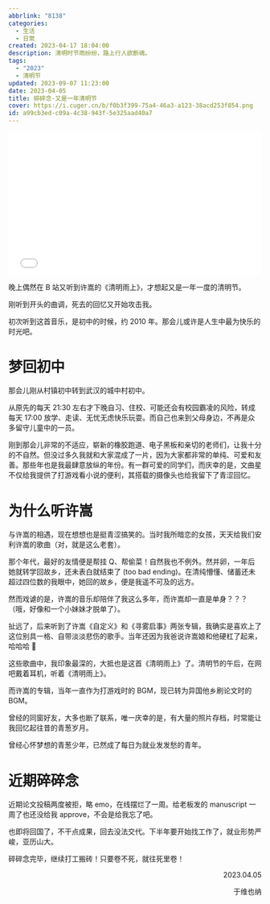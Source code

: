 ```yaml
---
abbrlink: "8138"
categories:
  - 生活
  - 日常
created: 2023-04-17 18:04:00
description: 清明时节雨纷纷，路上行人欲断魂。
tags:
  - "2023"
  - 清明节
updated: 2023-09-07 11:23:00
date: 2023-04-05
title: 碎碎念-又是一年清明节
cover: https://i.cuger.cn/b/f0b3f399-75a4-46a3-a123-38acd253f854.png
id: a99cb3ed-c09a-4c38-943f-5e325aad40a7
---
```


<div style="width: 100%; margin-top: 4px; margin-bottom: 4px;"><iframe src="//player.bilibili.com/player.html?bvid=BV1JY4y1H7vP&page=1&autoplay=0" scrolling="no" border="0" frameborder="no" framespacing="0" allowfullscreen="true" style="width: 100%; margin:0; aspect-ratio: 16/9;"> </iframe></div>

晚上偶然在 B 站又听到许嵩的《清明雨上》，才想起又是一年一度的清明节。

刚听到开头的曲调，死去的回忆又开始攻击我。

初次听到这首音乐，是初中的时候，约 2010 年。那会儿或许是人生中最为快乐的时光吧。

# 梦回初中

那会儿刚从村镇初中转到武汉的城中村初中。

从原先的每天 21:30 左右才下晚自习、住校、可能还会有校园霸凌的风险，转成每天 17:00 放学、走读、无忧无虑快乐玩耍。而自己也来到父母身边，不再是众多留守儿童中的一员。

刚到那会儿非常的不适应，崭新的橡胶跑道、电子黑板和亲切的老师们，让我十分的不自然。但没过多久我就和大家混成了一片，因为大家都非常的单纯、可爱和友善。那些年也是我最肆意放纵的年份。有一群可爱的同学们，而庆幸的是，文曲星不仅给我提供了打游戏看小说的便利，其搭载的摄像头也给我留下了青涩回忆。

# 为什么听许嵩

与许嵩的相遇，现在想想也是挺青涩搞笑的。当时我所暗恋的女孩，天天给我们安利许嵩的歌曲（对，就是这么老套）。

那个年代，最好的友情便是帮挂 Q、帮偷菜！自然我也不例外。然并卵，一年后她就转学回故乡，还未表白就结束了 (too bad ending)。在清纯懵懂、储蓄还未超过四位数的我眼中，她回的故乡，便是我遥不可及的远方。

然而戏谑的是，许嵩的音乐却陪伴了我这么多年，而许嵩却一直是单身？？？（哦，好像和一个小妹妹才脱单了）。

扯远了，后来听到了许嵩《自定义》和《寻雾启事》两张专辑，我确实是喜欢上了这位别具一格、自带淡淡悲伤的歌手。当年还因为我爸说许嵩娘和他硬杠了起来，哈哈哈 🤣

这些歌曲中，我印象最深的，大抵也是这首《清明雨上》了。清明节的午后，在网吧戴着耳机，听着《清明雨上》。

而许嵩的专辑，当年一直作为打游戏时的 BGM，现已转为异国他乡刷论文时的 BGM。

曾经的同窗好友，大多也断了联系，唯一庆幸的是，有大量的照片存档，时常能让我回忆起往昔的青葱岁月。

曾经心怀梦想的青葱少年，已然成了每日为就业发发愁的青年。

# 近期碎碎念

近期论文投稿两度被拒，略 emo，在线摆烂了一周。给老板发的 manuscript 一周了也还没给我 approve，不会是给我忘了吧。

也即将回国了，不干点成果，回去没法交代。下半年要开始找工作了，就业形势严峻，亚历山大。

碎碎念完毕，继续打工搬砖！只要卷不死，就往死里卷！

<p align="right">2023.04.05</p>
<p align="right">于维也纳</p>
